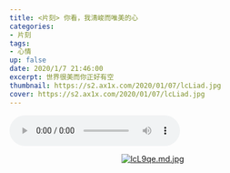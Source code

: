 ```yaml
---
title: <片刻> 你看，我清峻而唯美的心
categories:
- 片刻
tags: 
- 心情
up: false
date: 2020/1/7 21:46:00
excerpt: 世界很美而你正好有空
thumbnail: https://s2.ax1x.com/2020/01/07/lcLiad.jpg
cover: https://s2.ax1x.com/2020/01/07/lcLiad.jpg
---
```


<audio controls="controls"  playsinline webkit-playsinline loop  autoplay="autoplay"><br><source src="/pianke/day4.m4a" type="audio/mpeg"><br></audio></p><span id="menu_index_1" name="menu_index_1">

  <div align="center">

[![lcL9qe.md.jpg](https://s2.ax1x.com/2020/01/07/lcL9qe.md.jpg)](https://imgchr.com/i/lcL9qe)

  </div>